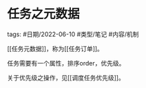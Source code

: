 # 任务之元数据


tags: #日期/2022-06-10 #类型/笔记 #内容/机制 




[[任务元数据]]，称为[[任务订单]]。

任务需要有一个属性，排序order，优先级。

关于优先级之操作，见[[调度任务优先级]]。

